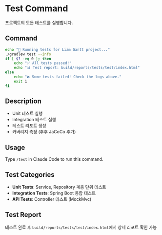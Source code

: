 # Test Command

프로젝트의 모든 테스트를 실행합니다.

## Command
```bash
echo "🧪 Running tests for Liam Gantt project..."
./gradlew test --info
if [ $? -eq 0 ]; then
    echo "✅ All tests passed!"
    echo "📊 Test report: build/reports/tests/test/index.html"
else
    echo "❌ Some tests failed! Check the logs above."
    exit 1
fi
```

## Description
- Unit 테스트 실행
- Integration 테스트 실행
- 테스트 리포트 생성
- 커버리지 측정 (추후 JaCoCo 추가)

## Usage
Type `/test` in Claude Code to run this command.

## Test Categories
- **Unit Tests**: Service, Repository 계층 단위 테스트
- **Integration Tests**: Spring Boot 통합 테스트
- **API Tests**: Controller 테스트 (MockMvc)

## Test Report
테스트 완료 후 `build/reports/tests/test/index.html`에서 상세 리포트 확인 가능